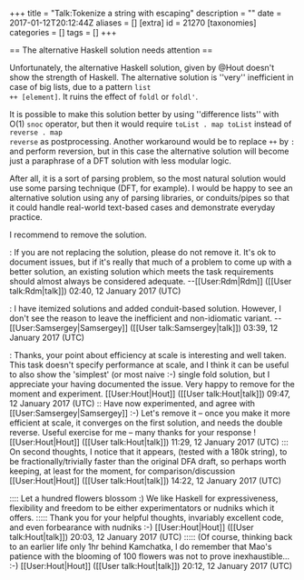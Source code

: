 +++
title = "Talk:Tokenize a string with escaping"
description = ""
date = 2017-01-12T20:12:44Z
aliases = []
[extra]
id = 21270
[taxonomies]
categories = []
tags = []
+++

== The alternative Haskell solution needs attention ==

Unfortunately, the alternative Haskell solution, given by @Hout doesn't show the strength of Haskell. The alternative solution is ''very'' inefficient in case of big lists, due to a pattern <code>list ++ [element]</code>. It ruins the effect of <code>foldl</code> or <code>foldl'</code>.

It is possible to make this solution better by using ''difference lists'' with O(1) <code>snoc</code> operator, but then it would require <code>toList . map toList</code> instead of <code>reverse . map reverse</code> as postprocessing. Another workaround would be to replace <code>++</code> by <code>:</code> and perform reversion, but in this case the alternative solution will become just a paraphrase of a DFT solution with less modular logic.

After all, it is a sort of parsing problem, so the most natural solution would use some parsing technique (DFT, for example). I would be happy to see an alternative solution using any of parsing libraries, or conduits/pipes so that it could handle real-world text-based cases and demonstrate everyday practice.

I recommend to remove the solution.

: If you are not replacing the solution, please do not remove it. It's ok to document issues, but if it's really that much of a problem to come up with a better solution, an existing solution which meets the task requirements should almost always be considered adequate. --[[User:Rdm|Rdm]] ([[User talk:Rdm|talk]]) 02:40, 12 January 2017 (UTC)

: I have itemized solutions and added conduit-based solution. However, I don't see the reason to leave the inefficient and non-idiomatic variant. --[[User:Samsergey|Samsergey]] ([[User talk:Samsergey|talk]]) 03:39, 12 January 2017 (UTC)

: Thanks, your point about efficiency at scale is interesting and well taken. This task doesn't specify performance at scale, and I think it can be useful to also show the 'simplest' (or most naive :-) single fold solution, but I appreciate your having documented the issue. Very happy to remove for the moment and experiment. [[User:Hout|Hout]] ([[User talk:Hout|talk]]) 09:47, 12 January 2017 (UTC)
:: Have now experimented, and agree with [[User:Samsergey|Samsergey]] :-)  Let's remove it – once you make it more efficient at scale, it converges on the first solution, and needs the double reverse. Useful exercise for me – many thanks for your response ! [[User:Hout|Hout]] ([[User talk:Hout|talk]]) 11:29, 12 January 2017 (UTC)
::: On second thoughts, I notice that it appears, (tested with a 180k string), to be fractionally/trivially faster than the original DFA draft, so perhaps worth keeping, at least for the moment, for comparison/discussion [[User:Hout|Hout]] ([[User talk:Hout|talk]]) 14:22, 12 January 2017 (UTC)

:::: Let a hundred flowers blossom :) We like Haskell for expressiveness, flexibility and freedom to be either experimentators or nudniks which it offers.
::::: Thank you for your helpful thoughts, invariably excellent code, and even forbearance with nudniks :-) [[User:Hout|Hout]] ([[User talk:Hout|talk]]) 20:03, 12 January 2017 (UTC)
::::: (Of course, thinking back to an earlier life only 1hr behind Kamchatka, I do remember that Mao's patience with the blooming of 100 flowers was not to prove inexhaustible... :-) [[User:Hout|Hout]] ([[User talk:Hout|talk]]) 20:12, 12 January 2017 (UTC)
